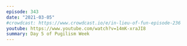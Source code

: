 ```yaml
---
episode: 343
date: "2021-03-05"
#crowdcast: https://www.crowdcast.io/e/in-lieu-of-fun-episode-236
youtube: https://www.youtube.com/watch?v=14mK-xraJI8
summary: Day 5 of Pugilism Week
---
```

